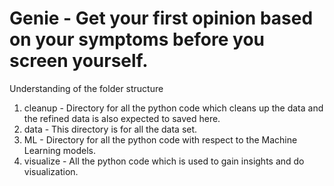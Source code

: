 # Genie - Get your first opinion based on your symptoms before you screen yourself.


Understanding of the folder structure

1. cleanup - Directory for all the python code which cleans up the data and the refined data is also expected to saved here.
2. data - This directory is for all the data set.
3. ML - Directory for all the python code with respect to the Machine Learning models.
4. visualize - All the python code which is used to gain insights and do visualization.
